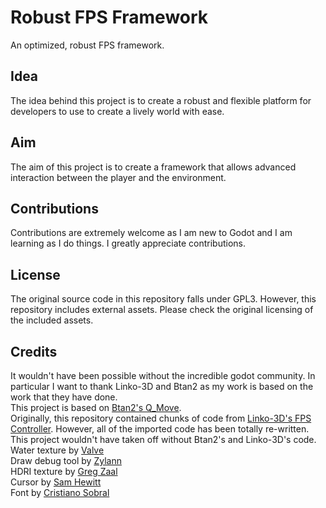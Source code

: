  # Robust FPS Framework
 An optimized, robust FPS framework.

 ## Idea
 The idea behind this project is to create a robust and flexible platform for developers to use to create a lively world with ease.

 ## Aim
 The aim of this project is to create a framework that allows advanced interaction between the player and the environment. 

 ## Contributions
 Contributions are extremely welcome as I am new to Godot and I am learning as I do things. I greatly appreciate contributions.

 ## License
 The original source code in this repository falls under GPL3. However, this repository includes external assets. Please check the original licensing of the included assets.  

 ## Credits
 It wouldn't have been possible without the incredible godot community. In particular I want to thank Linko-3D and Btan2 as my work is based on the work that they have done.  
This project is based on [Btan2's Q_Move](https://github.com/Btan2/Q_Move).  
Originally, this repository contained chunks of code from [Linko-3D's FPS Controller](https://github.com/Linko-3D/First-Person-Controller-FPS). However, all of the imported code has been totally re-written.  
This project wouldn't have taken off without Btan2's and Linko-3D's code.  
Water texture by [Valve](https://www.valvesoftware.com/en/)  
Draw debug tool by [Zylann](https://github.com/Zylann/godot_debug_draw)  
HDRI texture by [Greg Zaal](https://polyhaven.com/a/qwantani)  
Cursor by [Sam Hewitt](https://github.com/snwh/suru-icon-theme/tree/master/src/cursors)  
Font by [Cristiano Sobral](https://fontlibrary.org/en/member/cssobral2013)
